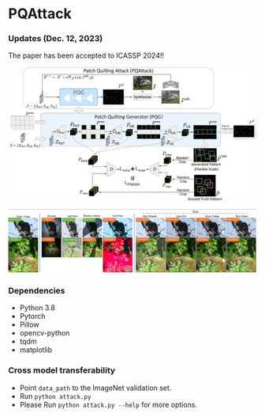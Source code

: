 # PQAttack

### Updates (Dec. 12, 2023)
The paper has been accepted to ICASSP 2024!!

<p align="center">
  <img src="paper_image/PQAttack.png">
</p>

<p align="center">
  <img src="paper_image/Comparsion.png">
</p>

### Dependencies
- Python 3.8
- Pytorch
- Pillow
- opencv-python
- tqdm
- matplotlib

### Cross model transferability
- Point `data_path` to the ImageNet validation set.
- Run `python attack.py`
- Please Run `python attack.py --help` for more options.

